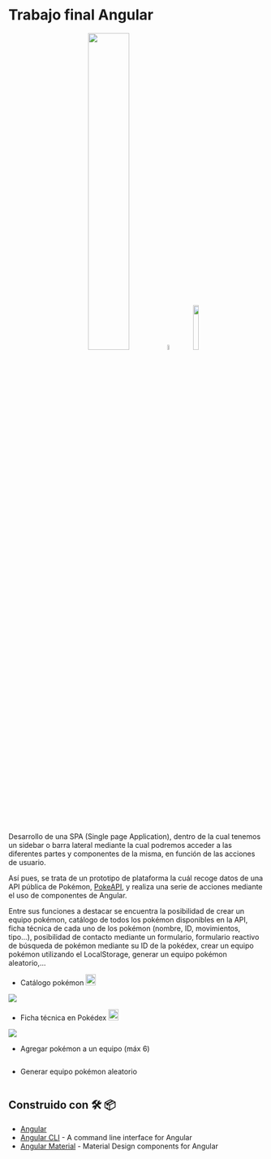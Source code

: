 #   Trabajo final Angular
<p align="center">
<img src="https://github.com/DarwinGonzalez/proyectoAngular/blob/master/src/assets/images/Logo_de_Pokemon.png?raw=true" width="40%">
<img src="https://github.com/DarwinGonzalez/proyectoAngular/blob/master/src/assets/images/plus.png?raw=true" width="5%" height="5%">
<img src="https://github.com/DarwinGonzalez/proyectoAngular/blob/master/src/assets/images/Angular_full_color_logo.png?raw=true" width="15%" height="15%">
</p>

Desarrollo de una SPA (Single page Application), dentro de la cual tenemos un sidebar o barra lateral mediante la cual podremos acceder a las diferentes partes y componentes de la misma, en función de las acciones de usuario.

Así pues, se trata de un prototipo de plataforma la cuál recoge datos de una API pública de Pokémon, [PokeAPI](https://pokeapi.co/), y realiza una serie de acciones mediante el uso de componentes de Angular.

Entre sus funciones a destacar se encuentra la posibilidad de crear un equipo pokémon, catálogo de todos los pokémon disponibles en la API, ficha técnica de cada uno de los pokémon (nombre, ID, movimientos, tipo...), posibilidad de contacto mediante un formulario, formulario reactivo de búsqueda de pokémon mediante su ID de la pokédex, crear un equipo pokémon utilizando el LocalStorage, generar un equipo pokémon aleatorio,...

* Catálogo pokémon <img src="https://github.com/DarwinGonzalez/proyectoAngular/blob/master/src/assets/images/pokeball.png?raw=true" width="20px" height="22px">

![](https://github.com/DarwinGonzalez/proyectoAngular/blob/master/src/assets/images/catalog.gif?raw=true)

* Ficha técnica en Pokédex <img src="https://github.com/DarwinGonzalez/proyectoAngular/blob/master/src/assets/images/pokeball.png?raw=true" width="20px" height="22px">

![](https://github.com/DarwinGonzalez/proyectoAngular/blob/master/src/assets/images/itempokedex.gif?raw=true)

* Agregar pokémon a un equipo (máx 6)

![]()

* Generar equipo pokémon aleatorio

![]()

## Construido con  🛠️  📦

* [Angular](https://angular.io/)
* [Angular CLI](https://cli.angular.io/) - A command line interface for Angular
* [Angular Material](https://material.angular.io/) - Material Design components for Angular

